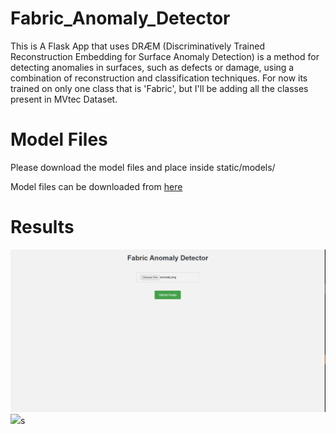 # Fabric_Anomaly_Detector
This is A Flask App that uses DRÆM (Discriminatively Trained Reconstruction Embedding for Surface Anomaly Detection) is a method for detecting anomalies in surfaces, such as defects or damage, using a combination of reconstruction and classification techniques.
For now its trained on only one class that is 'Fabric', but I'll be adding all the classes present in MVtec Dataset.

# Model Files

Please download the model files and place inside static/models/

Model files can be downloaded from [here](https://drive.google.com/file/d/1yMa-qX1MlyfolIVEWguZLxHwbBxcPHTg/view?usp=sharing)


# Results

![](https://github.com/hamzakhalil798/Fabric_Anomaly_Detector/blob/main/images/result_1.PNG)
![](https://github.com/hamzakhalil798/Fabric_Anomaly_Detector/blob/main/images/result_2PNG)s
